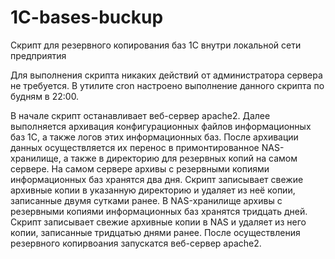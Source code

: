 # 1C-bases-buckup
Скрипт для резервного копирования баз 1С внутри локальной сети предприятия

Для выполнения скрипта никаких действий от администратора сервера не требуется.
В утилите cron настроено выполнение данного скрипта по будням в 22:00.

В начале скрипт останавливает веб-сервер apache2.
Далее выполняется архивация конфигурационных файлов информационных баз 1С, а также логов этих информационных баз.
После архивации данных осуществляется их перенос в примонтированное NAS-хранилище, а также в директорию для резервных копий на самом сервере.
На самом сервере архивы с резервными копиями информационных баз хранятся два дня. Скрипт записывает свежие архивные копии в указанную директорию и удаляет из неё копии, записанные двумя сутками ранее.
В NAS-хранилище архивы с резервными копиями информационных баз хранятся тридцать дней. Скрипт записывает свежие архивные копии в NAS и удаляет из него копии, записанные тридцатью днями ранее.
После осуществления резервного копирвоания запускатся веб-сервер apache2.

